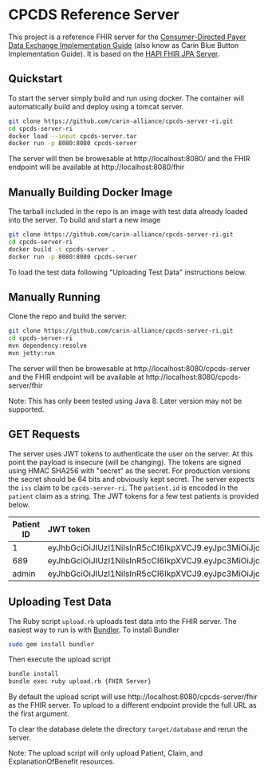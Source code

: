 # CPCDS Reference Server

This project is a reference FHIR server for the [Consumer-Directed Payer Data Exchange Implementation Guide](https://build.fhir.org/ig/HL7/carin-bb/toc.html) (also know as Carin Blue Button Implementation Guide). It is based on the [HAPI FHIR JPA Server](https://github.com/hapifhir/hapi-fhir-jpaserver-starter).

## Quickstart

To start the server simply build and run using docker. The container will automatically build and deploy using a tomcat server.

```bash
git clone https://github.com/carin-alliance/cpcds-server-ri.git
cd cpcds-server-ri
docker load --input cpcds-server.tar
docker run -p 8080:8080 cpcds-server
```

The server will then be browesable at http://localhost:8080/ and the FHIR endpoint will be available at http://localhost:8080/fhir

## Manually Building Docker Image

The tarball included in the repo is an image with test data already loaded into the server. To build and start a new image

```bash
git clone https://github.com/carin-alliance/cpcds-server-ri.git
cd cpcds-server-ri
docker build -t cpcds-server .
docker run -p 8080:8080 cpcds-server
```

To load the test data following "Uploading Test Data" instructions below.

## Manually Running

Clone the repo and build the server:

```bash
git clone https://github.com/carin-alliance/cpcds-server-ri.git
cd cpcds-server-ri
mvn dependency:resolve
mvn jetty:run
```

The server will then be browesable at http://localhost:8080/cpcds-server and the FHIR endpoint will be available at http://localhost:8080/cpcds-server/fhir

Note: This has only been tested using Java 8. Later version may not be supported.

## GET Requests

The server uses JWT tokens to authenticate the user on the server. At this point the payload is insecure (will be changing). The tokens are signed using HMAC SHA256 with "secret" as the secret. For production versions the secret should be 64 bits and obviously kept secret. The server expects the `iss` claim to be `cpcds-server-ri`. The `patient.id` is encoded in the `patient` claim as a string. The JWT tokens for a few test patients is provided below.

| Patient ID | JWT token                                                                                                                                                         |
| ---------- | :---------------------------------------------------------------------------------------------------------------------------------------------------------------- |
| 1          | eyJhbGciOiJIUzI1NiIsInR5cCI6IkpXVCJ9.eyJpc3MiOiJjcGNkcy1zZXJ2ZXItcmkiLCJwYXRpZW50IjoiMSIsImlhdCI6MTU4MjA1NDEzNX0.soTbe6tuu0pkNUkmLZJ24dLH9KvSunLkWxul07mV4a0      |
| 689        | eyJhbGciOiJIUzI1NiIsInR5cCI6IkpXVCJ9.eyJpc3MiOiJjcGNkcy1zZXJ2ZXItcmkiLCJwYXRpZW50IjoiNjg5IiwiaWF0IjoxNTgyMDU0MTM1fQ.6Xgy_d5MBi316cSEmqmJJY_s065uClmcjnNePnQkZuk   |
| admin      | eyJhbGciOiJIUzI1NiIsInR5cCI6IkpXVCJ9.eyJpc3MiOiJjcGNkcy1zZXJ2ZXItcmkiLCJwYXRpZW50IjoiYWRtaW4iLCJpYXQiOjE1ODIwNTQxMzV9.nUZKr9WUMXPG2v3iDSbz03fcZJm41nUHIiNmL80PJh0 |

## Uploading Test Data

The Ruby script `upload.rb` uploads test data into the FHIR server. The easiest way to run is with [Bundler](https://bundler.io/). To install Bundler

```bash
sudo gem install bundler
```

Then execute the upload script

```bash
bundle install
bundle exec ruby upload.rb {FHIR Server}
```

By default the upload script will use http://localhost:8080/cpcds-server/fhir as the FHIR server. To upload to a different endpoint provide the full URL as the first argument.

To clear the database delete the directory `target/database` and rerun the server.

Note: The upload script will only upload Patient, Claim, and ExplanationOfBenefit resources.
